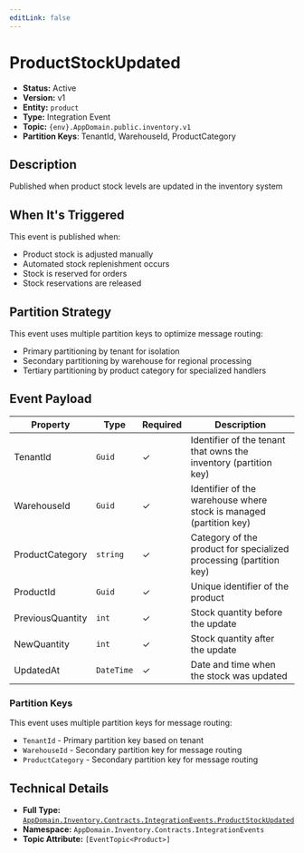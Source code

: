 ```yaml
---
editLink: false
---
```


# ProductStockUpdated

-   **Status:** Active
-   **Version:** v1
-   **Entity:** `product`
-   **Type:** Integration Event
-   **Topic:** `{env}.AppDomain.public.inventory.v1`
-   **Partition Keys**: TenantId, WarehouseId, ProductCategory

## Description

Published when product stock levels are updated in the inventory system

## When It's Triggered

This event is published when:

-   Product stock is adjusted manually
-   Automated stock replenishment occurs
-   Stock is reserved for orders
-   Stock reservations are released

## Partition Strategy

This event uses multiple partition keys to optimize message routing:

-   Primary partitioning by tenant for isolation
-   Secondary partitioning by warehouse for regional processing
-   Tertiary partitioning by product category for specialized handlers

## Event Payload

| Property         | Type       | Required | Description                                                        |
| ---------------- | ---------- | -------- | ------------------------------------------------------------------ |
| TenantId         | `Guid`     | ✓        | Identifier of the tenant that owns the inventory (partition key)   |
| WarehouseId      | `Guid`     | ✓        | Identifier of the warehouse where stock is managed (partition key) |
| ProductCategory  | `string`   | ✓        | Category of the product for specialized processing (partition key) |
| ProductId        | `Guid`     | ✓        | Unique identifier of the product                                   |
| PreviousQuantity | `int`      | ✓        | Stock quantity before the update                                   |
| NewQuantity      | `int`      | ✓        | Stock quantity after the update                                    |
| UpdatedAt        | `DateTime` | ✓        | Date and time when the stock was updated                           |

### Partition Keys

This event uses multiple partition keys for message routing:

-   `TenantId` - Primary partition key based on tenant
-   `WarehouseId` - Secondary partition key for message routing
-   `ProductCategory` - Secondary partition key for message routing

## Technical Details

-   **Full Type:** [`AppDomain.Inventory.Contracts.IntegrationEvents.ProductStockUpdated`](https://[github.url.from.config.com]/AppDomain/Inventory/Contracts/IntegrationEvents/ProductStockUpdated.cs)
-   **Namespace:** `AppDomain.Inventory.Contracts.IntegrationEvents`
-   **Topic Attribute:** `[EventTopic<Product>]`
